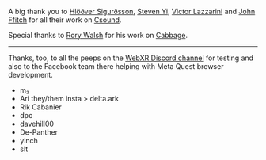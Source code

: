 
A big thank you to [Hlöðver Sigurðsson](https://github.com/hlolli), [Steven Yi](https://github.com/kunstmusik), [Victor Lazzarini](https://github.com/vlazzarini) and [John Ffitch](https://github.com/jpffitch) for all their work on [Csound](https://github.com/csound/csound).

Special thanks to [Rory Walsh](https://github.com/rorywalsh) for his work on [Cabbage](https://github.com/rorywalsh/cabbage).

---

Thanks, too, to all the peeps on the [WebXR Discord channel](https://discord.com/invite/Jt5tfaM) for testing and also to the Facebook team there helping with Meta Quest browser development.
- m₂
- Ari they/them insta > delta.ark
- Rik Cabanier
- dpc
- davehill00
- De-Panther
- yinch
- slt

